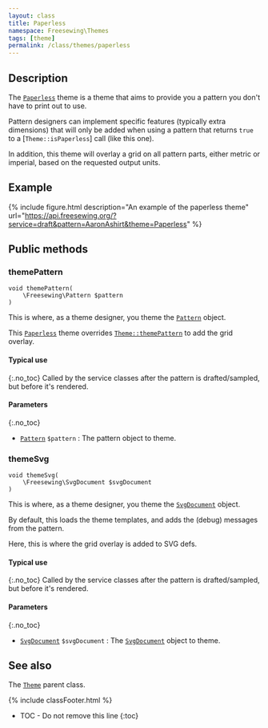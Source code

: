```yaml
---
layout: class
title: Paperless
namespace: Freesewing\Themes
tags: [theme]
permalink: /class/themes/paperless
---
```

## Description 

The [`Paperless`](paperless) theme is a theme that aims to
provide you a pattern you don't have to print out to use.

Pattern designers can implement specific features 
(typically extra dimensions) that will only be 
added when using a pattern that returns `true` to a 
[`Theme::isPaperless`] call (like this one).

In addition, this theme will overlay a grid on all pattern parts,
either metric or imperial, based on the requested output units.

## Example 

{% include figure.html 
    description="An example of the paperless theme"
    url="https://api.freesewing.org/?service=draft&pattern=AaronAshirt&theme=Paperless"
%}

## Public methods

### themePattern

```php?start_inline=1
void themePattern(
    \Freesewing\Pattern $pattern
)
```

This is where, as a theme designer, you theme the [`Pattern`](../Patterns/Pattern) object.

This [`Paperless`](paperless) theme overrides [`Theme::themePattern`](theme#themepattern) to
add the grid overlay.

#### Typical use
{:.no_toc}
Called by the service classes after the pattern is drafted/sampled, but before it's rendered.

#### Parameters
{:.no_toc}

- [`Pattern`](../Patterns/Pattern) `$pattern` : The pattern object to theme.

### themeSvg

```php?start_inline=1
void themeSvg(
    \Freesewing\SvgDocument $svgDocument
)
```

This is where, as a theme designer, you theme the [`SvgDocument`](../Patterns/Pattern) object.

By default, this loads the theme templates, and adds the (debug) messages from the pattern.

Here, this is where the grid overlay is added to SVG defs.

#### Typical use
{:.no_toc}
Called by the service classes after the pattern is drafted/sampled, but before it's rendered.

#### Parameters
{:.no_toc}

- [`SvgDocument`](../SvgDocument) `$svgDocument` : The [`SvgDocument`](../SvgDocument) object to theme.

## See also

The [`Theme`](theme) parent class.

{% include classFooter.html %}
* TOC - Do not remove this line
{:toc}
